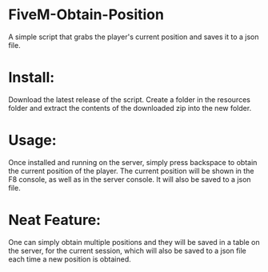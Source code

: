# FiveM-Obtain-Position
A simple script that grabs the player's current position and saves it to a json file.

# Install:
Download the latest release of the script.
Create a folder in the resources folder and extract the contents of the downloaded zip into the new folder.

# Usage:
Once installed and running on the server, simply press backspace to obtain the current position of the player.
The current position will be shown in the F8 console, as well as in the server console. It will also be saved to a json file.

# Neat Feature:
One can simply obtain multiple positions and they will be saved in a table on the server, for the current session, which will also be saved to a json file each time a new position is obtained.
